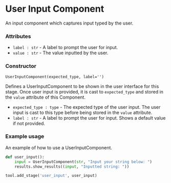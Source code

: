 # User Input Component

An input component which captures input typed by the user.

### Attributes
- `label : str` - A label to prompt the user for input.
- `value : str` - The value inputted by the user.

### Constructor
`UserInputComponent(expected_type, label='')`

Defines a UserInputComponent to be shown in the user interface for this stage. Once user input is provided, it is cast to `expected_type` and stored in the `value` attribute of this Component.

- `expected_type : type` - The expected type of the user input. The user input is cast to this type before being stored in the `value` attribute.
- `label : str` - A label to prompt the user for input. Shows a default value if not provided.

### Example usage
An example of how to use a UserInputComponent. 

```python
def user_input():
    input = UserInputComponent(str, "Input your string below: ")
    results.show_results((input, "Inputted string: "))

tool.add_stage('user_input', user_input)
```
